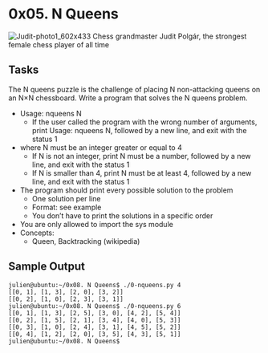 # 0x05. N Queens
![Judit-photo1_602x433](https://user-images.githubusercontent.com/44221402/222612164-3ced08b6-e967-44c2-bfd8-cf5b20187971.jpg)                                                                                                        Chess grandmaster Judit Polgár, the strongest female chess player of all time

## Tasks
  The N queens puzzle is the challenge of placing N non-attacking queens on an N×N chessboard. Write a program that solves the N queens problem.

  * Usage: nqueens N
    * If the user called the program with the wrong number of arguments, print Usage: nqueens N, followed by a new line, and exit with the status 1
  * where N must be an integer greater or equal to 4
    * If N is not an integer, print N must be a number, followed by a new line, and exit with the status 1
    * If N is smaller than 4, print N must be at least 4, followed by a new line, and exit with the status 1
  * The program should print every possible solution to the problem
    * One solution per line
    * Format: see example
    * You don’t have to print the solutions in a specific order
  * You are only allowed to import the sys module
  * Concepts:
    * Queen, Backtracking (wikipedia) 
  
## Sample Output
    julien@ubuntu:~/0x08. N Queens$ ./0-nqueens.py 4
    [[0, 1], [1, 3], [2, 0], [3, 2]]
    [[0, 2], [1, 0], [2, 3], [3, 1]]
    julien@ubuntu:~/0x08. N Queens$ ./0-nqueens.py 6
    [[0, 1], [1, 3], [2, 5], [3, 0], [4, 2], [5, 4]]
    [[0, 2], [1, 5], [2, 1], [3, 4], [4, 0], [5, 3]]
    [[0, 3], [1, 0], [2, 4], [3, 1], [4, 5], [5, 2]]
    [[0, 4], [1, 2], [2, 0], [3, 5], [4, 3], [5, 1]]
    julien@ubuntu:~/0x08. N Queens$
  
